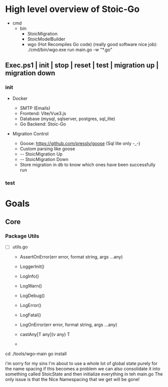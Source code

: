 # High level overview of Stoic-Go

- cmd
    - bin
        - StoicMigration
        - StoicModelBuilder
        - wgo (Hot Recompiles Go code) (really good software nice job): ./cmd/bin/wgo.exe run main.go -w "*.go" 
 
## Exec.ps1 | init | stop | reset | test | migration up | migration down

### init
- Docker
    - SMTP (Emails)
    - Frontend: Vite/Vue3.js
    - Database (mysql, sqlserver, postgres, sql_lite)
    - Go Backend: Stoic-Go

- Migration Control
    - Goose: https://github.com/pressly/goose (Sql lite only -_-)
    - Custom parsing like goose
    - -- StoicMigration Up
    - -- StoicMigration Down
    - Store migration in db to know which ones have been successfully run



### test


# Goals

## Core

### Package Utils
- [ ] utils.go
    - AssertOnError(err error, format string, args ...any)
    - LoggerInit()

    - LogInfo()
    - LogWarn()
    - LogDebug()
    - LogError()
    - LogFatal()

    - LogOnError(err error, format string, args ...any)
    - castAny[T any](v any) T
    - 


cd ./tools/wgo-main
go install

i'm sorry for my sins I'm about to use a whole lot of global state purely for the name spacing if this becomes
a problem we can also consolidate it into something called StoicState and then initialize everything in teh main.go
The only issue is that the Nice Namespacing that we get will be gone!